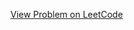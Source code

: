 [View Problem on LeetCode](https://leetcode.com/problems/find-the-maximum-length-of-valid-subsequence-i/)